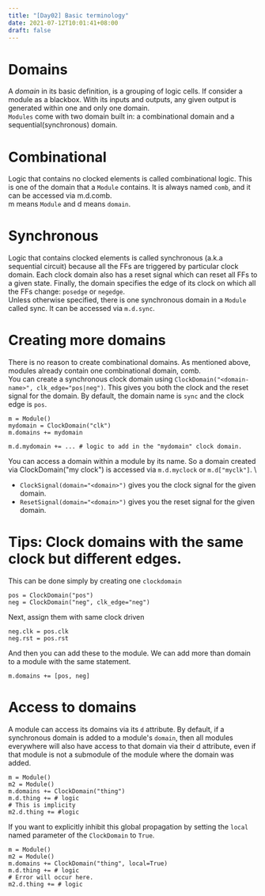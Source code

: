 ```yaml
---
title: "[Day02] Basic terminology"
date: 2021-07-12T10:01:41+08:00
draft: false
---
```


# Domains
A *domain* in its basic definition, is a grouping of logic cells. If consider a module as a blackbox. With its inputs and outputs, any given output is generated within one and only one domain. \
`Modules` come with two domain built in: a combinational domain and a sequential(synchronous) domain.
# Combinational
Logic that contains no clocked elements is called combinational logic. This is one of the domain that a `Module` contains. It is always named `comb`, and it can be accessed via m.d.comb. \
m means `Module` and d means `domain`.
# Synchronous
Logic that contains clocked elements is called synchronous (a.k.a sequential circuit) because all the FFs are triggered by particular clock domain. Each clock domain also has a reset signal which can reset all FFs to a given state. Finally, the domain specifies the edge of its clock on which all the FFs change: `posedge` or `negedge`. \
Unless otherwise specified, there is one synchronous domain in a `Module` called sync. It can be accessed via `m.d.sync`.
# Creating more domains
There is no reason to create combinational domains. As mentioned above, modules already contain one combinational domain, comb. \
You can create a synchronous clock domain using `ClockDomain("<domain-name>", clk_edge="pos|neg")`. This gives you both the clock and the reset signal for the domain. By default, the domain name is `sync` and the clock edge is `pos`.
```
m = Module()
mydomain = ClockDomain("clk")
m.domains += mydomain

m.d.mydomain += ... # logic to add in the "mydomain" clock domain.
```
You can access a domain within a module by its name. So a domain created via ClockDomain("my clock") is accessed via `m.d.myclock` or `m.d["myclk"]`. \
- `ClockSignal(domain="<domain>")` gives you the clock signal for the given domain.
- `ResetSignal(domain="<domain>")` gives you the reset signal for the given domain.
# Tips: Clock domains with the same clock but different edges.
This can be done simply by creating one `clockdomain`
```
pos = ClockDomain("pos")
neg = ClockDomain("neg", clk_edge="neg")
```
Next, assign them with same clock driven
```
neg.clk = pos.clk
neg.rst = pos.rst
```
And then you can add these to the module. We can add more than domain to a module with the same statement.
```
m.domains += [pos, neg]
```
# Access to domains
A module can access its domains via its `d` attribute. By default, if a synchronous domain is added to a module's `domain`, then all modules everywhere will also have access to that domain via their d attribute, even if that module is not a submodule of the module where the domain was added.
```
m = Module()
m2 = Module()
m.domains += ClockDomain("thing")
m.d.thing += # logic
# This is implicity 
m2.d.thing += #logic
```
If you want to explicitly inhibit this global propagation by setting the `local` named parameter of the `ClockDomain` to `True`.
```
m = Module()
m2 = Module()
m.domains += ClockDomain("thing", local=True)
m.d.thing += # logic
# Error will occur here.
m2.d.thing += # logic
```
